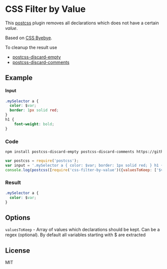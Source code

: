 CSS Filter by Value
===================

This [postcss](https://github.com/postcss/postcss) plugin removes all declarations which does not have a certain *value*.

Based on [CSS Byebye](https://github.com/AoDev/css-byebye).

To cleanup the result use
* [postcss-discard-empty](https://github.com/ben-eb/postcss-discard-empty)
* [postcss-discard-comments](https://github.com/ben-eb/postcss-discard-comments)

## Example

#### Input
```css
.mySelector a {
  color: $var;
  border: 1px solid red;
}
h1 {
    font-weight: bold;
}
```

### Code
```sh
npm install postcss-discard-empty postcss-discard-comments https://github.com/carlos22/css-filter-by-value.git --save
```

```js
var postcss = require('postcss');
var input = '.mySelector a { color: $var; border: 1px solid red; } h1 { font-weight: bold; }';
console.log(postcss([require('css-filter-by-value')({valuesToKeep: ['$var']}), require('postcss-discard-empty')(), require('postcss-discard-comments')({removeAll: true})]).process(input).css);
```

### Result
```css
.mySelector a {
  color: $var;
}
```

## Options

`valuesToKeep` - Array of values which declarations should be kept. Can be a regex (optional). By default all variables starting with $ are extracted

## License

MIT
